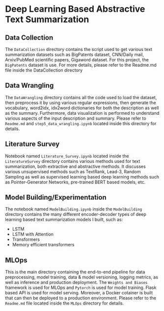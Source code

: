 # Deep Learning Based Abstractive Text Summarization

## Data Collection
The `DataCollection` directory contains the script used to get various text summarization datasets such as BigPatents dataset, CNN/Daily mail, Arxiv/PubMed scientific papers, Gigaword dataset. For this project, the `BigPatents` dataset is use. For more details, please refer to the Readme.md file inside the DataCollection directory

## Data Wrangling
The `DataWrangling` directory contains all the code used to load the dataset, then preprocess it by using various regular expressions, then generate the vocabulary, word2idx, idx2word dictionaries for both the description as well as the summary. Furthermore, data visualization is performed to understand various aspects of the input description and summary. Please refer to `Readme.md` and `step5_data_wrangling.ipynb` located inside this directory for details. 

## Literature Survey
Notebook named `Literature_Survey.ipynb` located inside the `LiteratureSurvey` directory contains various methods used for text summarization, both extractive and abstractive methods. It discusses various unsupervised methods such as TextRank, Lead-3, Random Sampling as well as supervised learning based deep learning methods such as Pointer-Generator Networks, pre-trained BERT based models, etc.

## Model Building/Experimentation
The notebook named `ModelBuilding.ipynb` inside the `ModelBuilding` directory contains the many different encoder-decoder types of deep learning based text summarization models I built, such as:
- LSTM
- LSTM with Attention
- Transformers
- Memory efficient transformers

## MLOps
This is the main directory containing the end-to-end pipeline for data preprocessing, model training, data & model versioning, logging metrics, as well as inference and production deployment. The `Weights and Biases` framework is used for MLOps and `Pytorch` is used for model training. Flask based API is used for model serving. Moreover, a Docker cotainer is built that can then be deployed to a production environment. Please refer to the `Readme.md` file located inside the `MLOps` directory for details.
